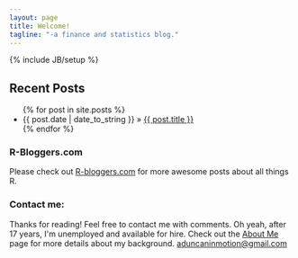 ```yaml
---
layout: page
title: Welcome!
tagline: "-a finance and statistics blog."
---
```

{% include JB/setup %}

    
## Recent Posts

<ul class="posts">
  {% for post in site.posts %}
    <li><span>{{ post.date | date_to_string }}</span> &raquo; <a href="{{ BASE_PATH }}{{ post.url }}">{{ post.title }}</a></li>
  {% endfor %}
</ul>


### R-Bloggers.com
Please check out [R-bloggers.com](http://www.r-bloggers.com) for more awesome posts about all things R.


### Contact me:
Thanks for reading! Feel free to contact me with comments. 
Oh yeah, after 17 years, I'm unemployed and available for hire. Check out the [About Me](http://gtog.github.com/about_me.html) page for more details about my background.
aduncaninmotion@gmail.com